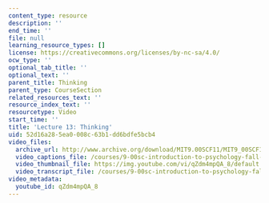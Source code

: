 ```yaml
---
content_type: resource
description: ''
end_time: ''
file: null
learning_resource_types: []
license: https://creativecommons.org/licenses/by-nc-sa/4.0/
ocw_type: ''
optional_tab_title: ''
optional_text: ''
parent_title: Thinking
parent_type: CourseSection
related_resources_text: ''
resource_index_text: ''
resourcetype: Video
start_time: ''
title: 'Lecture 13: Thinking'
uid: 52d16a28-5ea0-008c-63b1-dd6bdfe5bcb4
video_files:
  archive_url: http://www.archive.org/download/MIT9.00SCF11/MIT9_00SCF11_lec13_300k.mp4
  video_captions_file: /courses/9-00sc-introduction-to-psychology-fall-2011/dbc00fdf0b5157f1bb6413de3dc2f6a4_qZdm4mpQA_8.vtt
  video_thumbnail_file: https://img.youtube.com/vi/qZdm4mpQA_8/default.jpg
  video_transcript_file: /courses/9-00sc-introduction-to-psychology-fall-2011/52d6fc76581fd39f16950c9bbb96adf8_qZdm4mpQA_8.pdf
video_metadata:
  youtube_id: qZdm4mpQA_8
---
```


